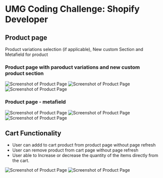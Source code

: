 # UMG Coding Challenge: Shopify Developer

## Product page
Product variations selection (if applicable), New custom Section and Metafield for product

### Product page with paroduct variations and new custom product section
![Screenshot of Product Page](https://drive.google.com/file/d/1r7iWBlosh7TUkN8cSsEDWoxr9zqhfn8A/view)
![Screenshot of Product Page](https://drive.google.com/file/d/1vW_gMSyA_rPy_O4N4BjUibe5VYScdqST/view)
![Screenshot of Product Page](https://drive.google.com/file/d/1JaJMrpUNKVxEoB8SiJVzIKyu_o3R2HhQ/view)

### Product page - metafield
![Screenshot of Product Page](https://drive.google.com/file/d/1_m0_ZWX_ZCnp3BSAS3z-8N-thqH0LfT8/view)
![Screenshot of Product Page](https://drive.google.com/file/d/1-WwoiTFcvBUIADxzbw5-ITJOw_zj3Ock/view)
![Screenshot of Product Page](https://drive.google.com/file/d/17szI4eHgZWiLxC47w5cTqIsf4cmPzcBK/view)


## Cart Functionality

- User can addd to cart product from product page without page refresh
- User can remove product from cart page without page refresh
- User able to Increase or decrease the quantity of the items directly from the cart.


![Screenshot of Product Page](https://drive.google.com/file/d/1hi7vZ2MpbQqbnQx3Or_HR7heOArRhkoA/view)
![Screenshot of Product Page](https://drive.google.com/file/d/1uojPNYVhsQwSHwnL-HxXa2FciZ4xnuRu/view)